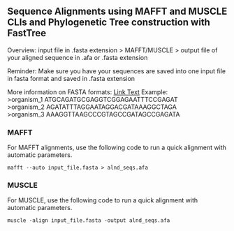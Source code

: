 ## Sequence Alignments using MAFFT and MUSCLE CLIs and Phylogenetic Tree construction with FastTree

Overview: 
input file in .fasta extension > MAFFT/MUSCLE > output file of your aligned sequence in .afa or .fasta extension

Reminder: Make sure you have your sequences are saved into one input file in fasta format and saved in .fasta extension

More information on FASTA formats: [Link Text](https://en.wikipedia.org/wiki/FASTA_format)
Example:  
	>organism_1
	ATGCAGATGCGAGGTCGGAGAATTTCCGAGAT  
	>organism_2
	AGATATTTAGGAATAGGACGATAAAGGCTAGA  
	>organism_3
	AAAGGTTAAGCCCGTAGCCGATAGCCGAGATA  

### MAFFT

For MAFFT alignments, use the following code to run a quick alignment with automatic parameters.
		
  	mafft --auto input_file.fasta > alnd_seqs.afa

### MUSCLE

For MUSCLE, use the following code to run a quick alignment with automatic parameters.

	muscle -align input_file.fasta -output alnd_seqs.afa

